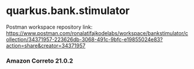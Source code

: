 # quarkus.bank.stimulator

Postman workspace repository link: https://www.postman.com/ronalatifajkodelabs/workspace/bankstimulator/collection/34371957-223626db-3068-491c-9bfc-e19855024e83?action=share&creator=34371957

### Amazon Correto 21.0.2

